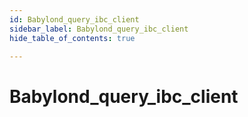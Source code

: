 ```yaml
---
id: Babylond_query_ibc_client
sidebar_label: Babylond_query_ibc_client
hide_table_of_contents: true

---
```


# Babylond_query_ibc_client
